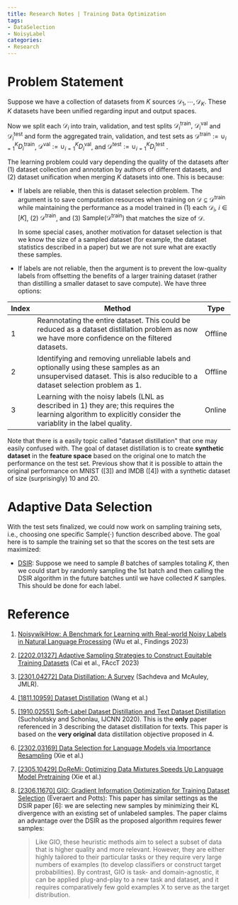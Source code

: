 ```yaml
---
title: Research Notes | Training Data Optimization
tags: 
- DataSelection
- NoisyLabel
categories:
- Research
---
```


# Problem Statement

Suppose we have a collection of datasets from $K$ sources $\mathcal{D} _ 1, \cdots, \mathcal{D} _ K$. These $K$ datasets have been unified regarding input and output spaces.

Now we split each $\mathcal{D} _ i$ into train, validation, and test splits $\mathcal{D} _ i ^ \text{train},\ \mathcal{D} _ i ^ \text{val}$ and $\mathcal{D} _ i ^ \text{test}$ and form the aggregated train, validation, and test sets as $\mathcal{D}^\text{train} := \cup _ {i=1}^ K D _ i^\text{train}$, $\mathcal{D}^\text{val} := \cup _ {i=1}^ K D _ i^\text{val}$, and $\mathcal{D}^\text{test} := \cup _ {i=1}^ K D _ i^\text{test}$ .

The learning problem could vary depending the quality of the datasets after (1) dataset collection and annotation by authors of different datasets, and (2) dataset unification when merging $K$ datasets into one. This is because:

- If labels are reliable, then this is dataset selection problem. The argument is to save computation resources when training on $\mathcal{D} \subseteq \mathcal{D} ^ \text{train}$ while maintaining the performance as a model trained in (1) each $\mathcal{D}_i,\ i \in [K]$, (2)  $\mathcal{D} ^ \text{train}$, and (3) $\mathrm{Sample}(\mathcal{D} ^ \text{train})$ that matches the size of $\mathcal{D}$.

    In some special cases, another motivation for dataset selection is that we know the size of a sampled dataset (for example, the dataset statistics described in a paper) but we are not sure what are exactly these samples.

- If labels are not reliable, then the argument is to prevent the low-quality labels from offsetting the benefits of a larger training dataset (rather than distilling a smaller dataset to save compute). We have three options:

| Index | Method                                                       | Type    |
| ----- | ------------------------------------------------------------ | ------- |
| 1     | Reannotating the entire dataset. This could be reduced as a dataset distillation problem as now we have more confidence on the filtered datasets. | Offline |
| 2     | Identifying and removing unreliable labels and optionally using these samples as an unsupervised dataset. This is also reducible to a dataset selection problem as 1. | Offline |
| 3     | Learning with the noisy labels (LNL as described in 1) they are; this requires the learning algorithm to explicitly consider the variablity in the label quality. | Online  |

Note that there is a easily topic called "dataset distillation" that one may easily confused with. The goal of dataset distillation is to create **synthetic dataset** in the **feature space** based on the original one to match the performance on the test set. Previous show that it is possible to attain the original performance on MNIST ([3]) and IMDB ([4]) with a synthetic dataset of size (surprisingly) 10 and 20.

# Adaptive Data Selection

With the test sets finalized, we could now work on sampling training sets, i.e., choosing one specific $\mathrm{Sample}(\cdot)$ function described above. The goal here is to sample the training set so that the scores on the test sets are maximized:

- [DSIR](https://arxiv.org/abs/2302.03169): Suppose we need to sample $B$ batches of samples totaling $K$, then we could start by randomly sampling the 1st batch and then calling the DSIR algorithm in the future batches until we have collected $K$ samples. This should be done for each label.

# Reference

1. [NoisywikiHow: A Benchmark for Learning with Real-world Noisy Labels in Natural Language Processing](https://aclanthology.org/2023.findings-acl.299) (Wu et al., Findings 2023)

2. [[2202.01327] Adaptive Sampling Strategies to Construct Equitable Training Datasets](https://arxiv.org/abs/2202.01327) (Cai et al., FAccT 2023)

3. [[2301.04272] Data Distillation: A Survey](https://arxiv.org/abs/2301.04272) (Sachdeva and McAuley, JMLR).

4. [[1811.10959] Dataset Distillation](https://arxiv.org/abs/1811.10959) (Wang et al.)

5. [[1910.02551] Soft-Label Dataset Distillation and Text Dataset Distillation](https://arxiv.org/abs/1910.02551) (Sucholutsky and Schonlau, IJCNN 2020). This is the **only** paper referenced in 3 describing the dataset distillation for texts. This paper is based on the **very original** data distillation objective proposed in 4.

6. [[2302.03169] Data Selection for Language Models via Importance Resampling](https://arxiv.org/abs/2302.03169) (Xie et al.)

7. [[2305.10429] DoReMi: Optimizing Data Mixtures Speeds Up Language Model Pretraining](https://arxiv.org/abs/2305.10429) (Xie et al.)

8. [[2306.11670] GIO: Gradient Information Optimization for Training Dataset Selection](https://arxiv.org/abs/2306.11670) (Everaert and Potts): This paper has similar settings as the DSIR paper [6]: we are selecting new samples by minimizing their KL divergence with an existing set of unlabeled samples. The paper claims an advantage over the DSIR as the proposed algorithm requires fewer samples:

    > Like GIO, these heuristic methods aim to select a subset of data that is higher quality and more relevant. However, they are either highly tailored to their particular tasks or they require very large numbers of examples (to develop classifiers or construct target probabilities). By contrast, GIO is task- and domain-agnostic, it can be applied plug-and-play to a new task and dataset, and it requires comparatively few gold examples X to serve as the target distribution.
